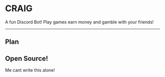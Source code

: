 # CRAIG 
A fun Discord Bot! Play games earn money and gamble with your friends!

---
## Plan
## Open Source!

Me cant write this alone!